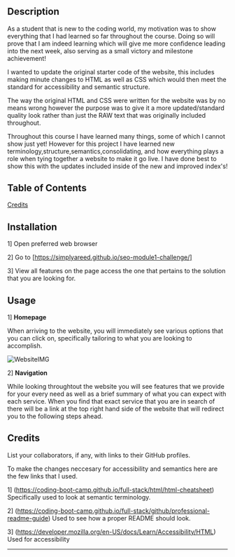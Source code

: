 # <seo-module1-challenge>

## Description

 As a student that is new to the coding world, my motivation was to show everything that I had learned so far throughout the course. Doing so will prove that I am indeed learning which will give me more confidence leading into the next week, also serving as a small victory and milestone achievement!

I wanted to update the original starter code of the website, this includes making minute changes to HTML as well as CSS which would then meet the standard for accessibility and semantic structure.

The way the original HTML and CSS were written for the website was by no means wrong however the purpose was to give it a more updated/standard quality look rather than just the RAW text that was originally included throughout.

Throughout this course I have learned many things, some of which I cannot show just yet! However for this project I have learned new terminology,structure,semantics,consolidating, and how everything plays a role when tying together a website to make it go live. I have done best to show this with the updates included inside of the new and improved index's!

## Table of Contents

[Credits](#credits)

## Installation

1] Open preferred web browser

2] Go to [https://simplyareed.github.io/seo-module1-challenge/]

3] View all features on the page access the one that pertains to the solution that you are looking for. 

## Usage

1] **Homepage**

When arriving to the website, you will immediately see various options that you can click on, specifically tailoring to what you are looking to accomplish.

![WebsiteIMG](seo-module1-challenge/assets/images/Module1Screenshot.jpeg)

2] **Navigation**

While looking throughtout the website you will see features that we provide for your every need as well as a brief summary of what you can expect with each service. 
When you find that exact service that you are in search of there will be a link at the top right hand side of the website that will redirect you to the following steps ahead.

## Credits

List your collaborators, if any, with links to their GitHub profiles.

To make the changes neccesary for accessibility and semantics here are the few links that I used.

1] (https://coding-boot-camp.github.io/full-stack/html/html-cheatsheet) Specifically used to look at semantic terminology.

2] (https://coding-boot-camp.github.io/full-stack/github/professional-readme-guide) Used to see how a proper README should look.

3] (https://developer.mozilla.org/en-US/docs/Learn/Accessibility/HTML) Used for accessibility

---
